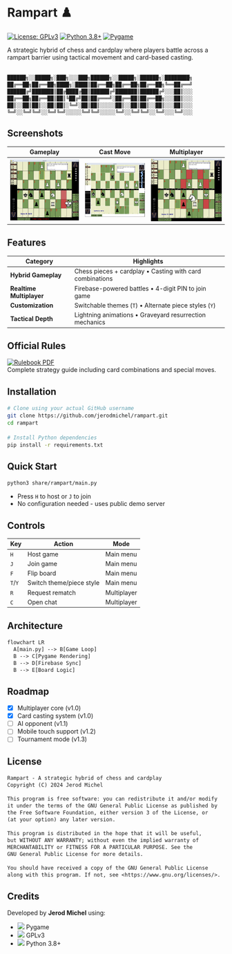# Rampart ♟️

[![License: GPLv3](https://img.shields.io/badge/License-GPLv3-blue.svg)](https://www.gnu.org/licenses/gpl-3.0) 
[![Python 3.8+](https://img.shields.io/badge/Python-3.8+-blue.svg)](https://www.python.org/) 
[![Pygame](https://img.shields.io/badge/Pygame-2.5+-red.svg)](https://www.pygame.org)

A strategic hybrid of chess and cardplay where players battle across a rampart barrier using tactical movement and card-based casting.

```text

██████╗░░█████╗░███╗░░░███╗██████╗░░█████╗░██████╗░████████╗
██╔══██╗██╔══██╗████╗░████║██╔══██╗██╔══██╗██╔══██╗╚══██╔══╝
██████╔╝███████║██╔████╔██║██████╔╝███████║██████╔╝░░░██║░░░
██╔══██╗██╔══██║██║╚██╔╝██║██╔═══╝░██╔══██║██╔══██╗░░░██║░░░
██║░░██║██║░░██║██║░╚═╝░██║██║░░░░░██║░░██║██║░░██║░░░██║░░░
╚═╝░░╚═╝╚═╝░░╚═╝╚═╝░░░░░╚═╝╚═╝░░░░░╚═╝░░╚═╝╚═╝░░╚═╝░░░╚═╝░░░
```

## Screenshots

| Gameplay | Cast Move | Multiplayer |
|----------|--------------|-------------|
| <img src="share/rampart/assets/images/screenshots/screen2.png" width="300"> | <img src="share/rampart/assets/images/screenshots/screen1.png" width="300"> | <img src="share/rampart/assets/images/screenshots/screen3.png" width="300"> |

## Features
| Category                 | Highlights                                                                 |
|--------------------------|----------------------------------------------------------------------------|
| **Hybrid Gameplay**      | Chess pieces + cardplay • Casting with card combinations                   |
| **Realtime Multiplayer** | Firebase-powered battles • 4-digit PIN to join game                        |
| **Customization**        | Switchable themes (`T`) • Alternate piece styles (`Y`)                     |
| **Tactical Depth**       | Lightning animations • Graveyard resurrection mechanics                    |

## Official Rules
[![Rulebook PDF](https://img.shields.io/badge/Download-Rulebook-blue)](https://osf.io/a3cfz)  
Complete strategy guide including card combinations and special moves.

## Installation
```bash
# Clone using your actual GitHub username
git clone https://github.com/jerodmichel/rampart.git
cd rampart

# Install Python dependencies
pip install -r requirements.txt
```

## Quick Start
```bash
python3 share/rampart/main.py
```
- Press `H` to host or `J` to join
- No configuration needed - uses public demo server

## Controls
| Key       | Action                          | Mode           |
|-----------|---------------------------------|----------------|
| `H`       | Host game                       | Main menu      |
| `J`       | Join game                       | Main menu      | 
| `F`       | Flip board                      | Main menu      |
| `T`/`Y`   | Switch theme/piece style        | Main menu      |
| `R`       | Request rematch                 | Multiplayer    |
| `C`       | Open chat                       | Multiplayer    |

## Architecture
```mermaid
flowchart LR
  A[main.py] --> B[Game Loop]
  B --> C[Pygame Rendering]
  B --> D[Firebase Sync]
  B --> E[Board Logic]
```

## Roadmap
- [x] Multiplayer core (v1.0)
- [x] Card casting system (v1.0)
- [ ] AI opponent (v1.1)
- [ ] Mobile touch support (v1.2)
- [ ] Tournament mode (v1.3)

## License
```text
Rampart - A strategic hybrid of chess and cardplay
Copyright (C) 2024 Jerod Michel

This program is free software: you can redistribute it and/or modify
it under the terms of the GNU General Public License as published by
the Free Software Foundation, either version 3 of the License, or
(at your option) any later version.

This program is distributed in the hope that it will be useful,
but WITHOUT ANY WARRANTY; without even the implied warranty of
MERCHANTABILITY or FITNESS FOR A PARTICULAR PURPOSE. See the
GNU General Public License for more details.

You should have received a copy of the GNU General Public License
along with this program. If not, see <https://www.gnu.org/licenses/>.
```

## Credits
Developed by **Jerod Michel** using:
- <img src="https://www.pygame.org/favicon.ico" width=16> Pygame
- <img src="https://www.gnu.org/graphics/gplv3-88x31.png" width=16> GPLv3
- <img src="https://www.python.org/static/favicon.ico" width=16> Python 3.8+

<!-- CacheBuster 1752523062 -->
<!-- LastUpdated: 2025-07-14 12:58:05 -->
